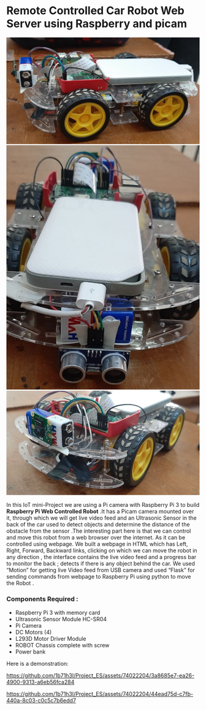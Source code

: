 # Remote Controlled Car Robot Web Server using Raspberry and picam
<img src="img/msg1187184325-74235.jpg" alt="drawing"  />
<img src="img/msg1187184325-74233.jpg" alt="drawing" />
<img src="img/msg1187184325-74234.jpg" alt="drawing" />

In this IoT mini-Project we are using a Pi camera with Raspberry Pi 3 to build **Raspberry Pi Web Controlled Robot** .It has a Picam camera mounted over it, through which we will get live video feed and an Ultrasonic Sensor in the back of the car used to detect objects and determine the distance of the obstacle from the sensor .The interesting part here is that we can control and move this robot from a web browser over the internet. As it can be controlled using webpage. We built a webpage in HTML which has Left, Right, Forward, Backward links, clicking on which we can move the robot in any direction , the interface contains the live video feed and a progress bar to monitor the back ; detects if there is any object behind the car. We used “Motion” for getting live Video feed from USB camera and used “Flask” for sending commands from webpage to Raspberry Pi using python to move the Robot .

### Components Required :
 - Raspberry Pi 3 with memory card
 - Ultrasonic Sensor Module HC-SR04
 - Pi Camera
 - DC Motors (4)
 - L293D Motor Driver Module
 - ROBOT Chassis complete with screw
 - Power bank

Here is a demonstration:


https://github.com/1b71h3l/Project_ES/assets/74022204/3a8685e7-ea26-4900-9313-a6eb56fca284

https://github.com/1b71h3l/Project_ES/assets/74022204/44ead75d-c7fb-440a-8c03-c0c5c7b6edd7



